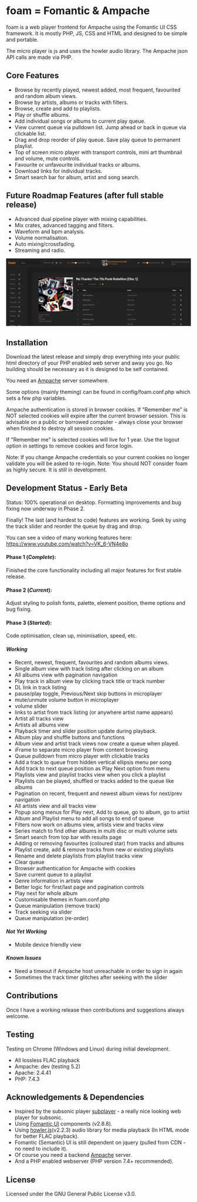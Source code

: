 # foam = Fomantic & Ampache

foam is a web player frontend for Ampache using the Fomantic UI CSS framework. It is mostly PHP, JS, CSS and HTML and designed to be simple and portable.

The micro player is js and uses the howler audio library. The Ampache json API calls are made via PHP.

## Core Features

- Browse by recently played, newest added, most frequent, favourited and random album views.
- Browse by artists, albums or tracks with filters.
- Browse, create and add to playlists.
- Play or shuffle albums.
- Add individual songs or albums to current play queue.
- View current queue via pulldown list. Jump ahead or back in queue via clickable list.
- Drag and drop reorder of play queue. Save play queue to permanent playlist.
- Top of screen micro player with transport controls, mini art thumbnail and volume, mute controls.
- Favourite or unfavourite individual tracks or albums.
- Download links for individual tracks.
- Smart search bar for album, artist and song search.

## Future Roadmap Features (after full stable release)

- Advanced dual pipeline player with mixing capabilities.
- Mix crates, advanced tagging and filters.
- Waveform and bpm analysis.
- Volume normalisation.
- Auto mixing/crossfading.
- Streaming and radio.

![Overview](/img/screenshot_pre-release_wip3_sml.png)

## Installation
Download the latest release and simply drop everything into your public html directory of your PHP enabled web server and away you go. No building should be necessary as it is designed to be self contained.

You need an [Ampache](https://github.com/ampache/ampache) server somewhere.

Some options (mainly theming) can be found in config/foam.conf.php which sets a few php variables.

Ampache authentication is stored in browser cookies. If "Remember me" is NOT selected cookies will expire after the current browser session.
This is advisable on a public or borrowed computer - always close your browser when finished to destroy all session cookies.

If "Remember me" is selected cookies will live for 1 year. Use the logout option in settings to remove cookies and force login.

Note: If you change Ampache credentials so your current cookies no longer validate you will be asked to re-login.
Note: You should NOT consider foam as highly secure. It is still in development.

## Development Status - Early Beta
Status: 100% operational on desktop. Formatting improvements and bug fixing now underway in Phase 2.

Finally! The last (and hardest to code) features are working. Seek by using the track slider and reorder the queue by drag and drop.

You can see a video of many working features here:
https://www.youtube.com/watch?v=VK_6-VN4e8o

#### Phase 1 (*Complete*):
Finished the core functionality including all major features for first stable release.

#### Phase 2 (*Current*):
Adjust styling to polish fonts, palette, element position, theme options and bug fixing.

#### Phase 3 (*Started*):
Code optimisation, clean up, minimisation, speed, etc.

#### _Working_
- Recent, newest, frequent, favourites and random albums views.
- Single album view with track listing after clicking on an album
- All albums view with pagination navigation
- Play track in album view by clicking track title or track number
- DL link in track listing
- pause/play toggle, Previous/Next skip buttons in microplayer
- mute/unmute volume button in microplayer
- volume slider
- links to artist from track listing (or anywhere artist name appears)
- Artist all tracks view
- Artists all albums view
- Playback timer and slider position update during playback.
- Album play and shuffle buttons and functions
- Album view and artist track views now create a queue when played.
- iFrame to separate micro player from content browsing
- Queue pulldown from micro player with clickable tracks
- Add a track to queue from hidden vertical ellipsis menu per song
- Add track to next queue position as Play Next option from menu
- Playlists view and playlist tracks view when you click a playlist
- Playlists can be played, shuffled or tracks added to the queue like albums
- Pagination on recent, frequent and newest album views for next/prev navigation
- All artists view and all tracks view
- Popup song menus for Play next, Add to queue, go to album, go to artist
- Album and Playlist menu to add all songs to end of queue
- Filters now work on albums view, artists view and tracks view
- Series match to find other albums in multi disc or multi volume sets
- Smart search from top bar with results page
- Adding or removing favourites (coloured star) from tracks and albums
- Playlist create, add & remove tracks from new or existing playlists
- Rename and delete playlists from playlist tracks view
- Clear queue
- Browser authentication for Ampache with cookies
- Save current queue to a playlist
- Genre information in artists view
- Better logic for first/last page and pagination controls
- Play next for whole album
- Customisable themes in foam.conf.php
- Queue manipulation (remove track)
- Track seeking via slider
- Queue manipulation (re-order)

#### _Not Yet Working_
- Mobile device friendly view

#### _Known Issues_
- Need a timeout if Ampache host unreachable in order to sign in again
- Sometimes the track timer glitches after seeking with the slider

## Contributions
Once I have a working release then contributions and suggestions always welcome.

## Testing
Testing on Chrome (Windows and Linux) during initial development.
- All lossless FLAC playback
- Ampache: dev (testing 5.2)
- Apache: 2.4.41
- PHP: 7.4.3

## Acknowledgements & Dependencies
- Inspired by the subsonic player [subplayer](https://github.com/peguerosdc/subplayer) - a really nice looking web player for subsonic.
- Using [Fomantic UI](https://github.com/fomantic/Fomantic-UI) components (v2.8.8).
- Using [howler.js](https://github.com/goldfire/howler.js)(v2.2.3) audio library for media playback (In HTML mode for better FLAC playback).
- Fomantic (Semantic) UI is still dependent on jquery (pulled from CDN - no need to include it).
- Of course you need a backend [Ampache](https://github.com/ampache/ampache) server.
- And a PHP enabled webserver (PHP version 7.4+ recommended).

## License

Licensed under the GNU General Public License v3.0.
